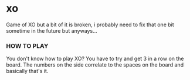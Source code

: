 # xo

Game of XO but a bit of it is broken, i probably need to fix that one bit sometime in the future but anyways...

### HOW TO PLAY

You don't know how to play XO?
You have to try and get 3 in a row on the board.
The numbers on the side correlate to the spaces on the board and basically that's it.
